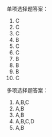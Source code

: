 单项选择题答案：
1. C
2. C
3. C
4. B
5. C
6. C
7. B
8. B
9. B
10. C

多项选择题答案：
1. A,B,C 
2. A,B 
3. A,B
4. A,B,C,D
5. A,B
